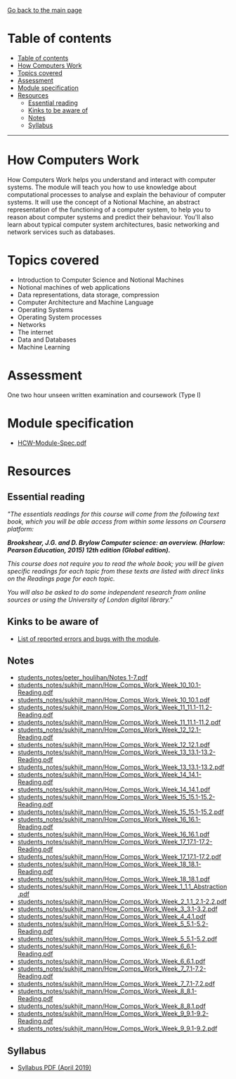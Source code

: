 [Go back to the main page](../../../README.md)

# Table of contents

- [Table of contents](#table-of-contents)
- [How Computers Work](#how-computers-work)
- [Topics covered](#topics-covered)
- [Assessment](#assessment)
- [Module specification](#module-specification)
- [Resources](#resources)
  - [Essential reading](#essential-reading)
  - [Kinks to be aware of](#kinks-to-be-aware-of)
  - [Notes](#notes)
  - [Syllabus](#syllabus)

---

# How Computers Work

How Computers Work helps you understand and interact with computer
systems. The module will teach you how to use knowledge about
computational processes to analyse and explain the behaviour of computer
systems. It will use the concept of a Notional Machine, an abstract
representation of the functioning of a computer system, to help you to
reason about computer systems and predict their behaviour. You'll also
learn about typical computer system architectures, basic networking and
network services such as databases.

# Topics covered

- Introduction to Computer Science and Notional Machines
- Notional machines of web applications
- Data representations, data storage, compression
- Computer Architecture and Machine Language
- Operating Systems
- Operating System processes
- Networks
- The internet
- Data and Databases
- Machine Learning

# Assessment

One two hour unseen written examination and coursework (Type I)

# Module specification

- [HCW-Module-Spec.pdf](./resources/HCW-Module-Spec.pdf)

# Resources

## Essential reading

_"The essentials readings for this course will come from the following text book, which you will be able access from within some lessons on Coursera platform:_

_**Brookshear, J.G. and D. Brylow Computer science: an overview. (Harlow: Pearson Education, 2015) 12th edition (Global edition).**_

_This course does not require you to read the whole book; you will be given specific readings for each topic from these texts are listed with direct links on the Readings page for each topic._

_You will also be asked to do some independent research from online sources or using the University of London digital library."_

## Kinks to be aware of

- [List of reported errors and bugs with the module](../../../kinks/level_4/how_computers_work/).

## Notes

- [students_notes/peter_houlihan/Notes 1-7.pdf](../../../notes/level_4/how_computers_work/students_notes/peter_houlihan/Notes_1-7.pdf)
- [students_notes/sukhjit_mann/How_Comps_Work_Week_10_10.1-Reading.pdf](../../../notes/level_4/how_computers_work/students_notes/sukhjit_mann/How_Comps_Work_Week_10_10.1-Reading.pdf)
- [students_notes/sukhjit_mann/How_Comps_Work_Week_10_10.1.pdf](../../../notes/level_4/how_computers_work/students_notes/sukhjit_mann/How_Comps_Work_Week_10_10.1.pdf)
- [students_notes/sukhjit_mann/How_Comps_Work_Week_11_11.1-11.2-Reading.pdf](../../../notes/level_4/how_computers_work/students_notes/sukhjit_mann/How_Comps_Work_Week_11_11.1-11.2-Reading.pdf)
- [students_notes/sukhjit_mann/How_Comps_Work_Week_11_11.1-11.2.pdf](../../../notes/level_4/how_computers_work/students_notes/sukhjit_mann/How_Comps_Work_Week_11_11.1-11.2.pdf)
- [students_notes/sukhjit_mann/How_Comps_Work_Week_12_12.1-Reading.pdf](../../../notes/level_4/how_computers_work/students_notes/sukhjit_mann/How_Comps_Work_Week_12_12.1-Reading.pdf)
- [students_notes/sukhjit_mann/How_Comps_Work_Week_12_12.1.pdf](../../../notes/level_4/how_computers_work/students_notes/sukhjit_mann/How_Comps_Work_Week_12_12.1.pdf)
- [students_notes/sukhjit_mann/How_Comps_Work_Week_13_13.1-13.2-Reading.pdf](../../../notes/level_4/how_computers_work/students_notes/sukhjit_mann/How_Comps_Work_Week_13_13.1-13.2-Reading.pdf)
- [students_notes/sukhjit_mann/How_Comps_Work_Week_13_13.1-13.2.pdf](../../../notes/level_4/how_computers_work/students_notes/sukhjit_mann/How_Comps_Work_Week_13_13.1-13.2.pdf)
- [students_notes/sukhjit_mann/How_Comps_Work_Week_14_14.1-Reading.pdf](../../../notes/level_4/how_computers_work/students_notes/sukhjit_mann/How_Comps_Work_Week_14_14.1-Reading.pdf)
- [students_notes/sukhjit_mann/How_Comps_Work_Week_14_14.1.pdf](../../../notes/level_4/how_computers_work/students_notes/sukhjit_mann/How_Comps_Work_Week_14_14.1.pdf)
- [students_notes/sukhjit_mann/How_Comps_Work_Week_15_15.1-15.2-Reading.pdf](../../../notes/level_4/how_computers_work/students_notes/sukhjit_mann/How_Comps_Work_Week_15_15.1-15.2-Reading.pdf)
- [students_notes/sukhjit_mann/How_Comps_Work_Week_15_15.1-15.2.pdf](../../../notes/level_4/how_computers_work/students_notes/sukhjit_mann/How_Comps_Work_Week_15_15.1-15.2.pdf)
- [students_notes/sukhjit_mann/How_Comps_Work_Week_16_16.1-Reading.pdf](../../../notes/level_4/how_computers_work/students_notes/sukhjit_mann/How_Comps_Work_Week_16_16.1-Reading.pdf)
- [students_notes/sukhjit_mann/How_Comps_Work_Week_16_16.1.pdf](../../../notes/level_4/how_computers_work/students_notes/sukhjit_mann/How_Comps_Work_Week_16_16.1.pdf)
- [students_notes/sukhjit_mann/How_Comps_Work_Week_17_17.1-17.2-Reading.pdf](../../../notes/level_4/how_computers_work/students_notes/sukhjit_mann/How_Comps_Work_Week_17_17.1-17.2-Reading.pdf)
- [students_notes/sukhjit_mann/How_Comps_Work_Week_17_17.1-17.2.pdf](../../../notes/level_4/how_computers_work/students_notes/sukhjit_mann/How_Comps_Work_Week_17_17.1-17.2.pdf)
- [students_notes/sukhjit_mann/How_Comps_Work_Week_18_18.1-Reading.pdf](../../../notes/level_4/how_computers_work/students_notes/sukhjit_mann/How_Comps_Work_Week_18_18.1-Reading.pdf)
- [students_notes/sukhjit_mann/How_Comps_Work_Week_18_18.1.pdf](../../../notes/level_4/how_computers_work/students_notes/sukhjit_mann/How_Comps_Work_Week_18_18.1.pdf)
- [students_notes/sukhjit_mann/How_Comps_Work_Week_1_1.1_Abstraction.pdf](../../../notes/level_4/how_computers_work/students_notes/sukhjit_mann/How_Comps_Work_Week_1_1.1_Abstraction.pdf)
- [students_notes/sukhjit_mann/How_Comps_Work_Week_2_1.1_2.1-2.2.pdf](../../../notes/level_4/how_computers_work/students_notes/sukhjit_mann/How_Comps_Work_Week_2_1.1_2.1-2.2.pdf)
- [students_notes/sukhjit_mann/How_Comps_Work_Week_3_3.1-3.2.pdf](../../../notes/level_4/how_computers_work/students_notes/sukhjit_mann/How_Comps_Work_Week_3_3.1-3.2.pdf)
- [students_notes/sukhjit_mann/How_Comps_Work_Week_4_4.1.pdf](../../../notes/level_4/how_computers_work/students_notes/sukhjit_mann/How_Comps_Work_Week_4_4.1.pdf)
- [students_notes/sukhjit_mann/How_Comps_Work_Week_5_5.1-5.2-Reading.pdf](../../../notes/level_4/how_computers_work/students_notes/sukhjit_mann/How_Comps_Work_Week_5_5.1-5.2-Reading.pdf)
- [students_notes/sukhjit_mann/How_Comps_Work_Week_5_5.1-5.2.pdf](../../../notes/level_4/how_computers_work/students_notes/sukhjit_mann/How_Comps_Work_Week_5_5.1-5.2.pdf)
- [students_notes/sukhjit_mann/How_Comps_Work_Week_6_6.1-Reading.pdf](../../../notes/level_4/how_computers_work/students_notes/sukhjit_mann/How_Comps_Work_Week_6_6.1-Reading.pdf)
- [students_notes/sukhjit_mann/How_Comps_Work_Week_6_6.1.pdf](../../../notes/level_4/how_computers_work/students_notes/sukhjit_mann/How_Comps_Work_Week_6_6.1.pdf)
- [students_notes/sukhjit_mann/How_Comps_Work_Week_7_7.1-7.2-Reading.pdf](../../../notes/level_4/how_computers_work/students_notes/sukhjit_mann/How_Comps_Work_Week_7_7.1-7.2-Reading.pdf)
- [students_notes/sukhjit_mann/How_Comps_Work_Week_7_7.1-7.2.pdf](../../../notes/level_4/how_computers_work/students_notes/sukhjit_mann/How_Comps_Work_Week_7_7.1-7.2.pdf)
- [students_notes/sukhjit_mann/How_Comps_Work_Week_8_8.1-Reading.pdf](../../../notes/level_4/how_computers_work/students_notes/sukhjit_mann/How_Comps_Work_Week_8_8.1-Reading.pdf)
- [students_notes/sukhjit_mann/How_Comps_Work_Week_8_8.1.pdf](../../../notes/level_4/how_computers_work/students_notes/sukhjit_mann/How_Comps_Work_Week_8_8.1.pdf)
- [students_notes/sukhjit_mann/How_Comps_Work_Week_9_9.1-9.2-Reading.pdf](../../../notes/level_4/how_computers_work/students_notes/sukhjit_mann/How_Comps_Work_Week_9_9.1-9.2-Reading.pdf)
- [students_notes/sukhjit_mann/How_Comps_Work_Week_9_9.1-9.2.pdf](../../../notes/level_4/how_computers_work/students_notes/sukhjit_mann/How_Comps_Work_Week_9_9.1-9.2.pdf)

## Syllabus

- [Syllabus PDF (April 2019)](./resources/syllabus_HCW_CM1030.pdf)
